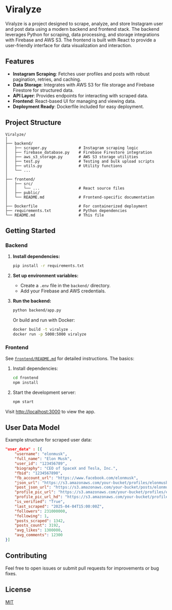# Viralyze

Viralyze is a project designed to scrape, analyze, and store Instagram user and post data using a modern backend and frontend stack. The backend leverages Python for scraping, data processing, and storage integrations with Firebase and AWS S3. The frontend is built with React to provide a user-friendly interface for data visualization and interaction.

## Features

- **Instagram Scraping**: Fetches user profiles and posts with robust pagination, retries, and caching.
- **Data Storage**: Integrates with AWS S3 for file storage and Firebase Firestore for structured data.
- **API Layer**: Provides endpoints for interacting with scraped data.
- **Frontend**: React-based UI for managing and viewing data.
- **Deployment Ready**: Dockerfile included for easy deployment.

## Project Structure

```
Viralyze/
│
├── backend/
│   ├── scraper.py              # Instagram scraping logic
│   ├── firebase_database.py    # Firebase Firestore integration
│   ├── aws_s3_storage.py       # AWS S3 storage utilities
│   ├── test.py                 # Testing and bulk upload scripts
│   ├── utils.py                # Utility functions
│   └── ...
│
├── frontend/
│   ├── src/
│   │   └── ...                 # React source files
│   ├── public/
│   └── README.md               # Frontend-specific documentation
│
├── Dockerfile                  # For containerized deployment
├── requirements.txt            # Python dependencies
└── README.md                   # This file
```

## Getting Started

### Backend

1. **Install dependencies:**
   ```bash
   pip install -r requirements.txt
   ```

2. **Set up environment variables:**
   - Create a `.env` file in the `backend/` directory.
   - Add your Firebase and AWS credentials.

3. **Run the backend:**
   ```bash
   python backend/app.py
   ```
   Or build and run with Docker:
   ```bash
   docker build -t viralyze .
   docker run -p 5000:5000 viralyze
   ```

### Frontend

See [`frontend/README.md`](frontend/README.md) for detailed instructions. The basics:

1. Install dependencies:
   ```bash
   cd frontend
   npm install
   ```

2. Start the development server:
   ```bash
   npm start
   ```

Visit [http://localhost:3000](http://localhost:3000) to view the app.

## User Data Model

Example structure for scraped user data:
```json
"user_data" : [{
    "username": "elonmusk",
    "full_name": "Elon Musk",
    "user_id": "123456789",
    "biography": "CEO of SpaceX and Tesla, Inc.",
    "fbid": "1234567890",
    "fb_account_url": "https://www.facebook.com/elonmusk",
    "json_url": "https://s3.amazonaws.com/your-bucket/profiles/elonmusk.json",
    "post_json_url": "https://s3.amazonaws.com/your-bucket/posts/elonmusk.json",
    "profile_pic_url": "https://s3.amazonaws.com/your-bucket/profiles/elonmusk.jpg",
    "profile_pic_url_hd": "https://s3.amazonaws.com/your-bucket/profiles/elonmusk_hd.jpg",
    "is_verified": "True",
    "last_scraped": "2025-04-04T15:00:00Z",
    "followers": 231000000,
    "following": 1,
    "posts_scraped": 1342,
    "posts_count": 3192,
    "avg_likes": 1300000,
    "avg_comments": 12300
}]
```

## Contributing

Feel free to open issues or submit pull requests for improvements or bug fixes.

## License

[MIT](LICENSE)